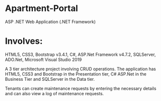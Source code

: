 # Apartment-Portal
ASP .NET Web Application (.NET Framework)

# Involves:
HTML5, CSS3, Bootstrap v3.4.1, C#, ASP.Net Framework v4.7.2, SQLServer, ADO.Net, Microsoft Visual Studio 2019



A 3 tier architecture project involving CRUD operations. 
The application has HTML5, CSS3 and Bootstrap in the Presentation tier, C# ASP.Net in the Business Tier and SQLServer in the Data tier.


Tenants can create maintenance requests by entering the necessary details and can also view a log of maintenance requests.
